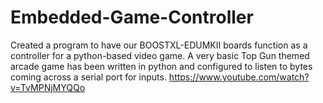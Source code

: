 # Embedded-Game-Controller
Created a program to have our BOOSTXL-EDUMKII boards function as a controller for a python-based video game. A very basic Top Gun themed arcade game has been written in python and configured to listen to bytes coming across a serial port for inputs. 
https://www.youtube.com/watch?v=TvMPNjMYQQo
